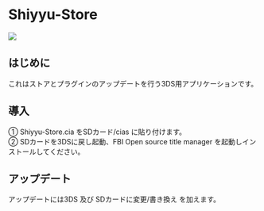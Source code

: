 # Shiyyu-Store
![](https://media.discordapp.net/attachments/1162016371681533992/1165993523745669220/Banner.png?ex=6548df17&is=65366a17&hm=bee3d0d924056f1b30fd166daeaf51af0cd376f12fcbcde13658554ee4b313d0&=)

## はじめに
これはストアとプラグインのアップデートを行う3DS用アプリケーションです。

## 導入
① Shiyyu-Store.cia をSDカード/cias に貼り付けます。  
② SDカードを3DSに戻し起動、FBI Open source title manager を起動しインストールしてください。

## アップデート
アップデートには3DS 及び SDカードに変更/書き換え を加えます。
